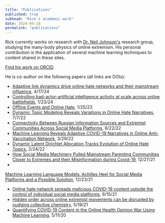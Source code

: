 ```yaml
---
title: "Publications"
published: true
subhead: "Rick's academic work"
date: 2024-04-18
permalink: "publications"
---
```


Rick currently works on research with <a href="https://en.wikipedia.org/wiki/Neil_F._Johnson" target="_blank">Dr. Neil Johnson's</a> research group, studying the many-body physics of online extremism. His personal contribution is the application of several machine learning techniques to content shared in these sites.

<a href="https://orcid.org/0000-0002-1871-7478" target="_blank">Find his work on ORCID</a>.

He is co-author on the following papers (all links are DOIs):
- <a href="https://doi.org/10.1038/s44260-024-00002-2" target="_blank">Adaptive link dynamics drive online hate networks and their mainstream influence</a>, 4/17/24
- <a href="https://doi.org/10.1093/pnasnexus/pgae004" target="_blank">Controlling bad-actor-artificial intelligence activity at scale across online battlefields</a>, 1/23/24
- <a href="https://doi.org/10.1371/journal.pone.0278511" target="_blank">Offline Events and Online Hate</a>, 1/25/23
- <a href="https://doi.org/10.1007/978-3-031-10464-0_38" target="_blank">Dynamic Topic Modeling Reveals Variations in Online Hate Narratives</a>, 7/7/22
- <a href="https://doi.org/10.3389/fpos.2022.885362" target="_blank">Connectivity Between Russian Information Sources and Extremist Communities Across Social Media Platforms</a>, 6/22/22
- <a href="https://doi.org/10.1007/978-3-030-96188-6_12" target="_blank">Machine Learning Reveals Adaptive COVID-19 Narratives in Online Anti-Vaccination Network</a>, 3/29/22
- <a href="https://doi.org/10.54364/aaiml.2022.1117" target="_blank">Dynamic Latent Dirichlet Allocation Tracks Evolution of Online Hate Topics</a>, 2/24/22
- <a href="https://doi.org/10.1109/ACCESS.2021.3138982" target="_blank">How Social Media Machinery Pulled Mainstream Parenting Communities Closer to Extremes and their Misinformation during Covid-19</a>, 12/27/21
- <a href="https://doi.org/10.54364/aaiml.2021.1112" target="_blank">
Machine Learning Language Models: Achilles Heel for Social Media Platforms and a Possible Solution</a>, 12/23/21
- <a href="https://doi.org/10.1038/s41598-021-89467-y" target="_blank">Online hate network spreads malicious COVID-19 content outside the control of individual social media platforms</a>, 6/15/21
- <a href="https://doi.org/10.1038/s41598-021-89349-3" target="_blank">Hidden order across online extremist movements can be disrupted by nudging collective chemistry</a>, 5/19/21
- <a href="https://doi.org/10.1109/ACCESS.2020.2993967" target="_blank">Quantifying COVID-19 Content in the Online Health Opinion War Using Machine Learning</a>, 5/11/20

